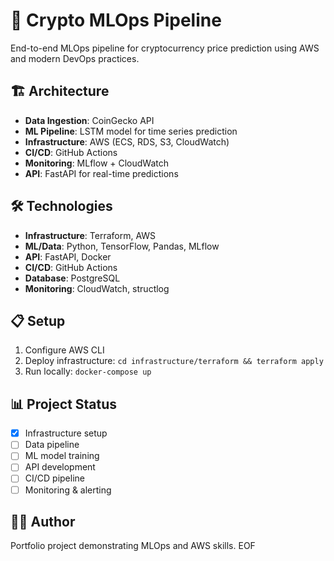 # 🚀 Crypto MLOps Pipeline

End-to-end MLOps pipeline for cryptocurrency price prediction using AWS and modern DevOps practices.

## 🏗️ Architecture

- **Data Ingestion**: CoinGecko API
- **ML Pipeline**: LSTM model for time series prediction  
- **Infrastructure**: AWS (ECS, RDS, S3, CloudWatch)
- **CI/CD**: GitHub Actions
- **Monitoring**: MLflow + CloudWatch
- **API**: FastAPI for real-time predictions

## 🛠️ Technologies

- **Infrastructure**: Terraform, AWS
- **ML/Data**: Python, TensorFlow, Pandas, MLflow
- **API**: FastAPI, Docker
- **CI/CD**: GitHub Actions
- **Database**: PostgreSQL
- **Monitoring**: CloudWatch, structlog

## 📋 Setup

1. Configure AWS CLI
2. Deploy infrastructure: `cd infrastructure/terraform && terraform apply`
3. Run locally: `docker-compose up`

## 📊 Project Status

- [x] Infrastructure setup
- [ ] Data pipeline
- [ ] ML model training
- [ ] API development
- [ ] CI/CD pipeline
- [ ] Monitoring & alerting

## 👨‍💻 Author

Portfolio project demonstrating MLOps and AWS skills.
EOF